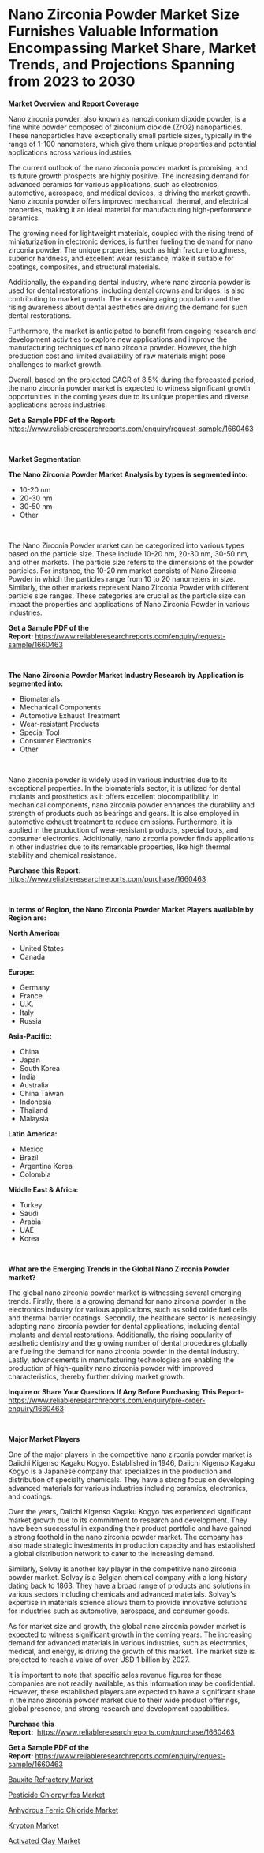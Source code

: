 <p><h1>Nano Zirconia Powder Market Size Furnishes Valuable Information Encompassing Market Share, Market Trends, and Projections Spanning from 2023 to 2030</h1></p><p><strong>Market Overview and Report Coverage</strong></p>
<p><p>Nano zirconia powder, also known as nanozirconium dioxide powder, is a fine white powder composed of zirconium dioxide (ZrO2) nanoparticles. These nanoparticles have exceptionally small particle sizes, typically in the range of 1-100 nanometers, which give them unique properties and potential applications across various industries.</p><p>The current outlook of the nano zirconia powder market is promising, and its future growth prospects are highly positive. The increasing demand for advanced ceramics for various applications, such as electronics, automotive, aerospace, and medical devices, is driving the market growth. Nano zirconia powder offers improved mechanical, thermal, and electrical properties, making it an ideal material for manufacturing high-performance ceramics.</p><p>The growing need for lightweight materials, coupled with the rising trend of miniaturization in electronic devices, is further fueling the demand for nano zirconia powder. The unique properties, such as high fracture toughness, superior hardness, and excellent wear resistance, make it suitable for coatings, composites, and structural materials.</p><p>Additionally, the expanding dental industry, where nano zirconia powder is used for dental restorations, including dental crowns and bridges, is also contributing to market growth. The increasing aging population and the rising awareness about dental aesthetics are driving the demand for such dental restorations.</p><p>Furthermore, the market is anticipated to benefit from ongoing research and development activities to explore new applications and improve the manufacturing techniques of nano zirconia powder. However, the high production cost and limited availability of raw materials might pose challenges to market growth.</p><p>Overall, based on the projected CAGR of 8.5% during the forecasted period, the nano zirconia powder market is expected to witness significant growth opportunities in the coming years due to its unique properties and diverse applications across industries.</p></p>
<p><strong>Get a Sample PDF of the Report:</strong> <a href="https://www.reliableresearchreports.com/enquiry/request-sample/1660463">https://www.reliableresearchreports.com/enquiry/request-sample/1660463</a></p>
<p>&nbsp;</p>
<p><strong>Market Segmentation</strong></p>
<p><strong>The Nano Zirconia Powder Market Analysis by types is segmented into:</strong></p>
<p><ul><li>10-20 nm</li><li>20-30 nm</li><li>30-50 nm</li><li>Other</li></ul></p>
<p>&nbsp;</p>
<p><p>The Nano Zirconia Powder market can be categorized into various types based on the particle size. These include 10-20 nm, 20-30 nm, 30-50 nm, and other markets. The particle size refers to the dimensions of the powder particles. For instance, the 10-20 nm market consists of Nano Zirconia Powder in which the particles range from 10 to 20 nanometers in size. Similarly, the other markets represent Nano Zirconia Powder with different particle size ranges. These categories are crucial as the particle size can impact the properties and applications of Nano Zirconia Powder in various industries.</p></p>
<p><strong>Get a Sample PDF of the Report:</strong>&nbsp;<a href="https://www.reliableresearchreports.com/enquiry/request-sample/1660463">https://www.reliableresearchreports.com/enquiry/request-sample/1660463</a></p>
<p>&nbsp;</p>
<p><strong>The Nano Zirconia Powder Market Industry Research by Application is segmented into:</strong></p>
<p><ul><li>Biomaterials</li><li>Mechanical Components</li><li>Automotive Exhaust Treatment</li><li>Wear-resistant Products</li><li>Special Tool</li><li>Consumer Electronics</li><li>Other</li></ul></p>
<p>&nbsp;</p>
<p><p>Nano zirconia powder is widely used in various industries due to its exceptional properties. In the biomaterials sector, it is utilized for dental implants and prosthetics as it offers excellent biocompatibility. In mechanical components, nano zirconia powder enhances the durability and strength of products such as bearings and gears. It is also employed in automotive exhaust treatment to reduce emissions. Furthermore, it is applied in the production of wear-resistant products, special tools, and consumer electronics. Additionally, nano zirconia powder finds applications in other industries due to its remarkable properties, like high thermal stability and chemical resistance.</p></p>
<p><strong>Purchase this Report:</strong>&nbsp; <a href="https://www.reliableresearchreports.com/purchase/1660463">https://www.reliableresearchreports.com/purchase/1660463</a></p>
<p>&nbsp;</p>
<p><strong>In terms of Region, the Nano Zirconia Powder Market Players available by Region are:</strong></p>
<p>
    <p> <strong> North America: </strong>
        <ul>
            <li>United States</li>
            <li>Canada</li>
        </ul>
        </p> 
    <p> <strong> Europe: </strong>
        <ul>
            <li>Germany</li>
            <li>France</li>
            <li>U.K.</li>
            <li>Italy</li>
            <li>Russia</li>
        </ul>
        </p> 
    <p> <strong> Asia-Pacific: </strong>
        <ul>
            <li>China</li>
            <li>Japan</li>
            <li>South Korea</li>
            <li>India</li>
            <li>Australia</li>
            <li>China Taiwan</li>
            <li>Indonesia</li>
            <li>Thailand</li>
            <li>Malaysia</li>
        </ul>
        </p> 
    <p> <strong> Latin America: </strong>
        <ul>
            <li>Mexico</li>
            <li>Brazil</li>
            <li>Argentina Korea</li>
            <li>Colombia</li>
        </ul>
        </p> 
    <p> <strong> Middle East & Africa: </strong>
        <ul>
            <li>Turkey</li>
            <li>Saudi</li>
            <li>Arabia</li>
            <li>UAE</li>
            <li>Korea</li>
        </ul>
    </p>
    </p>
<p>&nbsp;</p>
<p><strong>What are the Emerging Trends in the Global Nano Zirconia Powder market?</strong></p>
<p><p>The global nano zirconia powder market is witnessing several emerging trends. Firstly, there is a growing demand for nano zirconia powder in the electronics industry for various applications, such as solid oxide fuel cells and thermal barrier coatings. Secondly, the healthcare sector is increasingly adopting nano zirconia powder for dental applications, including dental implants and dental restorations. Additionally, the rising popularity of aesthetic dentistry and the growing number of dental procedures globally are fueling the demand for nano zirconia powder in the dental industry. Lastly, advancements in manufacturing technologies are enabling the production of high-quality nano zirconia powder with improved characteristics, thereby further driving market growth.</p></p>
<p><strong>Inquire or Share Your Questions If Any Before Purchasing This Report</strong>- <a href="https://www.reliableresearchreports.com/enquiry/pre-order-enquiry/1660463">https://www.reliableresearchreports.com/enquiry/pre-order-enquiry/1660463</a></p>
<p>&nbsp;</p>
<p><strong>Major Market Players</strong></p>
<p><p>One of the major players in the competitive nano zirconia powder market is Daiichi Kigenso Kagaku Kogyo. Established in 1946, Daiichi Kigenso Kagaku Kogyo is a Japanese company that specializes in the production and distribution of specialty chemicals. They have a strong focus on developing advanced materials for various industries including ceramics, electronics, and coatings. </p><p>Over the years, Daiichi Kigenso Kagaku Kogyo has experienced significant market growth due to its commitment to research and development. They have been successful in expanding their product portfolio and have gained a strong foothold in the nano zirconia powder market. The company has also made strategic investments in production capacity and has established a global distribution network to cater to the increasing demand.</p><p>Similarly, Solvay is another key player in the competitive nano zirconia powder market. Solvay is a Belgian chemical company with a long history dating back to 1863. They have a broad range of products and solutions in various sectors including chemicals and advanced materials. Solvay's expertise in materials science allows them to provide innovative solutions for industries such as automotive, aerospace, and consumer goods.</p><p>As for market size and growth, the global nano zirconia powder market is expected to witness significant growth in the coming years. The increasing demand for advanced materials in various industries, such as electronics, medical, and energy, is driving the growth of this market. The market size is projected to reach a value of over USD 1 billion by 2027.</p><p>It is important to note that specific sales revenue figures for these companies are not readily available, as this information may be confidential. However, these established players are expected to have a significant share in the nano zirconia powder market due to their wide product offerings, global presence, and strong research and development capabilities.</p></p>
<p><strong>Purchase this Report:</strong>&nbsp;&nbsp;<a href="https://www.reliableresearchreports.com/purchase/1660463">https://www.reliableresearchreports.com/purchase/1660463</a></p>
<p></p>
<p><strong>Get a Sample PDF of the Report:</strong>&nbsp;<a href="https://www.reliableresearchreports.com/enquiry/request-sample/1660463">https://www.reliableresearchreports.com/enquiry/request-sample/1660463</a></p>
<p><p><a href="https://medium.com/@ashleyhills1920/bauxite-refractory-nbsp-market-focuses-on-market-share-size-and-projected-forecast-till-2030-576400945d33">Bauxite Refractory Market</a></p><p><a href="https://medium.com/@jackytorphy/pesticide-chlorpyrifos-market-insights-into-market-cagr-market-trends-and-growth-strategies-96d250b604d2">Pesticide Chlorpyrifos Market</a></p><p><a href="https://medium.com/@ashlybednar2023/anhydrous-ferric-chloride-market-comprehensive-assessment-by-type-application-and-geography-e3cf08eaf7d1">Anhydrous Ferric Chloride Market</a></p><p><a href="https://medium.com/@katlynbauch/krypton-market-comprehensive-assessment-by-type-application-and-geography-a58bd5b40755">Krypton Market</a></p><p><a href="https://medium.com/@zitakuvalis/activated-clay-market-report-reveals-the-latest-trends-and-growth-opportunities-of-this-market-0f770b971843">Activated Clay Market</a></p></p>